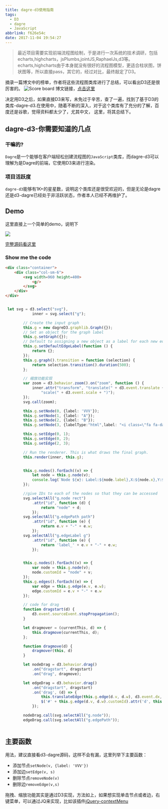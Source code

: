 ```yaml
---
title: dagre-d3使用指南
tags:
  - D3
  - dagre
  - JavaScript
abbrlink: f626e54c
date: 2017-11-04 19:54:27
---
```

> 最近项目需要实现前端流程图绘制，于是进行一次系统的技术调研，包括echarts,highcharts，jsPlumbs,jointJS,RaphaelJs,d3等。echarts,highcharts由于本身就没有很好的流程图模型，更适合柱状图，饼状图等，所以直接pass，其它的，经过对比，最终敲定了D3。


摘录一篇博文中的榜单，作者将这些流程图类库进行了总结，可以看出D3还是很厉害的。
![Score board](http://static.1991421.cn/blog/2017-11-04-121118.png)
博文链接，[点击这里](https://www.erp5.com/javascript-10.Flow.Chart)

决定用D3之后，如果直接D3来写，未免过于辛苦，查了一遍，找到了基于D3的类库-dagre-d3.在使用中，随着不断的深入，对于这个类库有了充分的了解，百度还是谷歌，觉得资料都太少了，尤其中文，
这里，将其总结下。

## dagre-d3-你需要知道的几点

### 干嘛的?
`Dagre`是一个能够在客户端轻松创建流程图的`JavaScript`类库，而dagre-d3可以理解为是Dagre的前端，它使用D3来进行渲染。

### 项目活跃度
`dagre-d3`能够有1K+的星星数，说明这个类库还是很受欢迎的，但是无论是dagre还是d3-dagre已经处于非活跃状态，作者本人已经不再维护了。

## Demo

这里直接上一个简单的demo，说明下

![](http://static.1991421.cn/blog/2017-11-04-142637.png)

[完整源码看这里](https://github.com/alanhg/angular-demo)

### Show me the code

```html
<div class="container">
    <div class="col-sm-6">
        <svg width=960 height=400>
            <g/>
        </svg>
    </div>
</div>

```

```typescript

 let svg = d3.select("svg"),
            inner = svg.select("g");

        // Create the input graph
        this.g = new dagreD3.graphlib.Graph({});
        // Set an object for the graph label
        this.g.setGraph({});
        // Default to assigning a new object as a label for each new edge.
        this.g.setDefaultEdgeLabel(function () {
            return {};
        });
        this.g.graph().transition = function (selection) {
            return selection.transition().duration(500);
        };

        // 缩放功能实现
        var zoom = d3.behavior.zoom().on("zoom", function () {
            inner.attr("transform", "translate(" + d3.event.translate + ")" +
                "scale(" + d3.event.scale + ")");
        });
        svg.call(zoom);

        this.g.setNode(0, {label: 'VVV'});
        this.g.setNode(1, {label: "A"});
        this.g.setNode(2, {label: "B"});
        this.g.setNode(3, {labelType:"html",label: "<i class=\"fa fa-database\"></i>B"});

        this.g.setEdge(0, 1);
        this.g.setEdge(0, 2);
        this.g.setEdge(2, 3);

        // Run the renderer. This is what draws the final graph.
        this.render(inner, this.g);


        this.g.nodes().forEach((v) => {
            let node = this.g.node(v);
            console.log(`Node ${v}: Label:${node.label},X:${node.x},Y:${node.y}`);
        });

        //give IDs to each of the nodes so that they can be accessed
        svg.selectAll("g.node rect")
            .attr("id", function (d) {
                return "node" + d;
            });
        svg.selectAll("g.edgePath path")
            .attr("id", function (e) {
                return e.v + "-" + e.w;
            });
        svg.selectAll("g.edgeLabel g")
            .attr("id", function (e) {
                return 'label_' + e.v + "-" + e.w;
            });


        this.g.nodes().forEach((v) => {
            var node = this.g.node(v);
            node.customId = "node" + v;
        });
        this.g.edges().forEach((e) => {
            var edge = this.g.edge(e.v, e.w);
            edge.customId = e.v + "-" + e.w
        });

        // code for drag
        function dragstart(d) {
            d3.event.sourceEvent.stopPropagation();
        }

        let dragmover = (currentThis, d) => {
            this.dragmove(currentThis, d);
        };

        function dragmove(d) {
            dragmover(this, d)
        }

        let nodeDrag = d3.behavior.drag()
            .on("dragstart", dragstart)
            .on("drag", dragmove);

        let edgeDrag = d3.behavior.drag()
            .on("dragstart", dragstart)
            .on('drag', (d) => {
                this.translateEdge(this.g.edge(d.v, d.w), d3.event.dx, d3.event.dy);
                $('#' + this.g.edge(d.v, d.w).customId).attr('d', this.calcPoints(d));
            });

        nodeDrag.call(svg.selectAll("g.node"));
        edgeDrag.call(svg.selectAll("g.edgePath")); 
   
```
## 主要函数

用法，建议直接看d3-dagre源码，这样不会有漏，这里列举下主要函数：

+ 添加节点`setNode(v, {label: 'VVV'})`
+ 添加边`setEdge(v, s)`
+ 删除节点`removeNode(v)`
+ 删除边`removeEdge(v,s)`

拖拽、缩放功能其实是通过D3实现，方法如上，如果想实现单击节点或者边，右键菜单，可以通过JQ来实现，比如该插件[jQuery-contextMenu](https://github.com/swisnl/jQuery-contextMenu)
